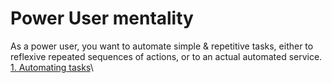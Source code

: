 # Power User mentality

As a power user, you want to automate simple & repetitive tasks, either to reflexive repeated sequences of actions, or to an actual automated service. [1. Automating tasks](https://app.gitbook.com/o/HGV4O8QFvR73oXn7Uxww/s/SvMwDma3YIsN6hmiEFs1/being-a-power-user/power-user-mentality/1.-automating-tasks)\
